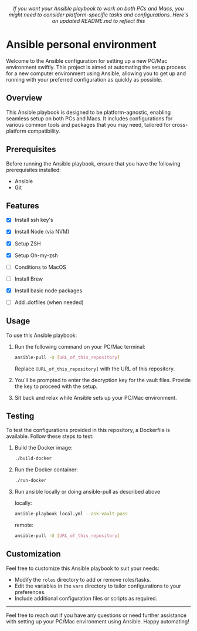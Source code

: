 <p align="center"><em>If</span> you want your Ansible playbook to work on both PCs and Macs, you might need to consider platform-specific tasks and configurations. Here's an updated README.md to reflect this</em></p>

# Ansible personal environment

Welcome to the Ansible configuration for setting up a new PC/Mac environment swiftly. This project is aimed at automating the setup process for a new computer environment using Ansible, allowing you to get up and running with your preferred configuration as quickly as possible.

## Overview

This Ansible playbook is designed to be platform-agnostic, enabling seamless setup on both PCs and Macs. It includes configurations for various common tools and packages that you may need, tailored for cross-platform compatibility.

## Prerequisites

Before running the Ansible playbook, ensure that you have the following prerequisites installed:

- Ansible
- Git

## Features
- [x] Install ssh key's
- [x] Install Node (via NVM)
- [x] Setup ZSH
- [x] Setup Oh-my-zsh
- [ ] Conditions to MacOS
- [ ] Install Brew
- [x] Install basic node packages
- [ ] Add .dotfiles (when needed)

 
## Usage

To use this Ansible playbook:

1. Run the following command on your PC/Mac terminal:

    ```bash
    ansible-pull -U [URL_of_this_repository]
    ```

    Replace `[URL_of_this_repository]` with the URL of this repository.

2. You'll be prompted to enter the decryption key for the vault files. Provide the key to proceed with the setup.

3. Sit back and relax while Ansible sets up your PC/Mac environment.

## Testing

To test the configurations provided in this repository, a Dockerfile is available. Follow these steps to test:

1. Build the Docker image:

    ```bash
    ./build-docker
    ```

2. Run the Docker container:

    ```bash
    ./run-docker
    ```

3. Run ansible locally or doing ansible-pull as described above

    locally:
    ```bash
    ansible-playbook local.yml --ask-vault-pass
    ```

    remote:
    ```bash
    ansible-pull -U [URL_of_this_repository]
    ```
## Customization

Feel free to customize this Ansible playbook to suit your needs:

- Modify the `roles` directory to add or remove roles/tasks.
- Edit the variables in the `vars` directory to tailor configurations to your preferences.
- Include additional configuration files or scripts as required.

---

Feel free to reach out if you have any questions or need further assistance with setting up your PC/Mac environment using Ansible. Happy automating!
